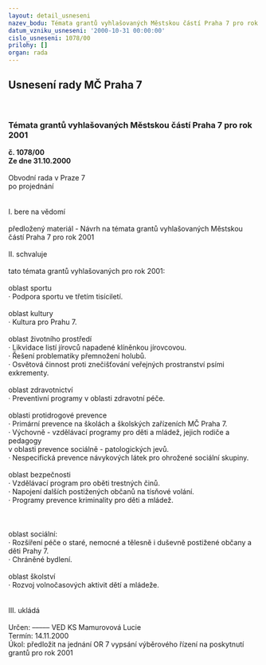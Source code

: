 ```yaml
---
layout: detail_usneseni
nazev_bodu: Témata grantů vyhlašovaných Městskou částí Praha 7 pro rok 2001
datum_vzniku_usneseni: '2000-10-31 00:00:00'
cislo_usneseni: 1078/00
prilohy: []
organ: rada
---
```

<div id="ucUsn_pList" class="usn">
	<span><h2>Usnesení rady MČ Praha 7 </h2>
<br></span><div class="standBody">
<span><h3>Témata grantů vyhlašovaných Městskou částí Praha 7 pro rok 2001</h3></span><div class="center">
		<strong>č. 1078/00</strong><br>
	</div>
<div class="center">
		<strong>Ze dne 31.10.2000</strong><br><br>
	</div>Obvodní rada v Praze 7<br>po projednání<br><br><br>I.	bere na vědomí<br><br> předložený materiál - Návrh na témata grantů vyhlašovaných Městskou částí Praha 7 pro rok 2001<br><br>II.	schvaluje <br><br>tato témata grantů vyhlašovaných pro rok 2001:<br><br>oblast sportu<br>· Podpora sportu ve třetím tisíciletí.<br><br>oblast kultury<br>· Kultura pro Prahu 7.<br><br>oblast životního prostředí<br>· Likvidace listí jírovců napadené klíněnkou jírovcovou.<br>· Řešení problematiky přemnožení holubů.<br>· Osvětová činnost proti znečišťování veřejných prostranství psími exkrementy.<br><br>oblast zdravotnictví<br>· Preventivní programy v oblasti zdravotní péče.<br><br>oblasti protidrogové prevence<br>· Primární prevence na školách a školských zařízeních MČ Praha 7.<br>· Výchovně - vzdělávací programy pro děti a mládež, jejich rodiče a pedagogy<br>     v oblasti prevence sociálně - patologických jevů.<br>· Nespecifická prevence návykových látek pro ohrožené sociální skupiny.<br><br>oblast bezpečnosti<br>· Vzdělávací program pro oběti trestných činů.<br>· Napojení dalších postižených občanů na tísňové volání.<br>· Programy prevence kriminality pro děti a mládež.<br><br><br><br>oblast sociální: <br>· Rozšíření péče o staré, nemocné a tělesně i duševně postižené občany a děti Prahy 7.<br>· Chráněné bydlení.<br><br>oblast školství<br>· Rozvoj volnočasových aktivit dětí a mládeže.<br> <br><br>III.	ukládá <br><br> Určen:	–––––	VED KS Mamurovová Lucie<br>Termín: 14.11.2000<br>Úkol:	předložit na jednání OR 7 vypsání výběrového řízení na poskytnutí grantů pro rok 2001<br> <br><br> <br>
</div>
</div>